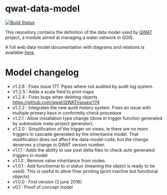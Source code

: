 # qwat-data-model

[![Build Status](https://travis-ci.org/qwat/qwat-data-model.svg?branch=master)](https://travis-ci.org/qwat/qwat-data-model)

This repository contains the definition of the data model used by [QWAT](https://github.com/qwat/QWAT) project, a module aimed at managing a water network in QGIS.

A full web data model documentation with diagrams and relations is available [here](https://rawgit.com/qwat/qwat-data-model/master/diagram/index.html).

# Model changelog
- v1.2.6 : Fixes issue 177. Pipes where not audited by audit log system.
- V1.2.5 : Adds a scale field to print maps
- v1.2.4 : Fixes bugs when deleting objects https://github.com/qwat/QWAT/issues/174
- v1.2.2 : Integrates the new audit history system. Fixes an issue with multiple primary keys in conformity check procedure
- v1.2.1 : Allow installation type change (done in trigger function generated by submodule meta-project generator).
- v1.2.0 : Simplification of the trigger on views, ie there are no more triggers in cascade generated by the inheritance model. That modification does not affect the data-model code, but the change deserves a change in QWAT version number.
- v1.1.1 : Adds the ability to use post delta files to check auto generated triggers in model
- v1.1.0 : Remove valve inheritance from nodes.
- v1.0.1 : Add functionnal to vl status (meaning the object is ready to be used). This is useful to allow finer printing (print inactive but functional objects)
- v1.0.0 : First version (3 june 2016)
- v0.1 : Proof of concept model
